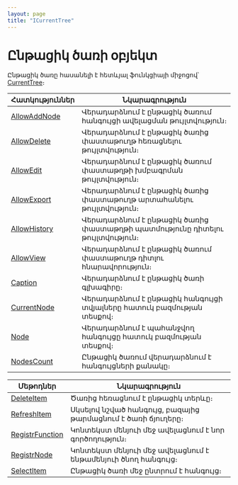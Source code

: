 ```yaml
---
layout: page
title: "ICurrentTree"
---
```


# Ընթացիկ ծառի օբյեկտ 

Ընթացիկ ծառը  հասանելի է հետևյալ ֆունկցիայի միջոցով՝ [CurrentTree](Functions/InterfaceManagment/CurrentTree.html)։
  
| Հատկություններ| Նկարագրություն |
|--|--|
| [AllowAddNode](ICurrentTree/AllowAddNode.md) | Վերադարձնում է ընթացիկ ծառում  հանգույցի ավելացման թույլտվություն։ |
| [AllowDelete](ICurrentTree/AllowDelete.md) | Վերադարձնում է ընթացիկ ծառից փաստաթուղթ հեռացնելու թույլտվություն։ |
| [AllowEdit](ICurrentTree/AllowEdit.md) | Վերադարձնում է ընթացիկ ծառում փաստաթղթի խմբագրման թույլտվություն։ |
| [AllowExport](ICurrentTree/AllowExport.md) | Վերադարձնում է ընթացիկ ծառից փաստաթուղթ արտահանելու թույլտվություն։ |
| [AllowHistory](ICurrentTree/AllowHistory.md) | Վերադարձնում է ընթացիկ ծառից փաստաթղթի պատմությունը դիտելու թույլտվություն։ |
| [AllowView](ICurrentTree/AllowView.md) | Վերադարձնում է ընթացիկ ծառում փաստաթուղթ դիտլու  հնարավորություն։ |
| [Caption](ICurrentTree/Caption.md) | Վերադարձնում է ընթացիկ ծառի գլխագիրը։ |
| [CurrentNode](ICurrentTree/CurrentNode.md) | Վերադարձնում է ընթացիկ հանգույցի տվյալները հատուկ  բազմության տեսքով։ |
| [Node](ICurrentTree/Node.md) | Վերադարձնում է պահանջվող հանգույցը  հատուկ բազմության  տեսքով։ |
| [NodesCount](ICurrentTree/NodesCount.md) | Ընթացիկ ծառում վերադարձնում է հանգույցների քանակը։ |
  
| Մեթոդներ | Նկարագրություն |
|--|--|
| [DeleteItem](ICurrentTree/DeleteItem.md) | Ծառից հեռացնում է ընթացիկ տերևը։ |
| [RefreshItem](ICurrentTree/RefreshItem.md) | Սկսելով նշված հանգույց, բազայից թարմացնում է ծառի ճյուղերը։ |
| [RegistrFunction](ICurrentTree/RegistrFunction.md) | Կոնտեկստ մենյուի մեջ ավելացնում է նոր գործողություն։ |
| [RegistrNode](ICurrentTree/RegistrNode.md) | Կոնտեկստ մենյուի մեջ ավելացնում է ենթամենյուի ծնող հանգույց։ |
| [SelectItem](ICurrentTree/SelectItem.md) |Ընթացիկ ծառի մեջ ընտրում է հանգույց։ |